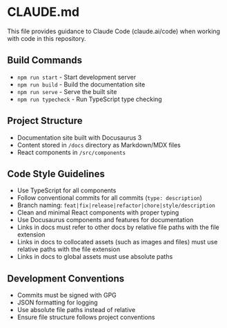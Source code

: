 # CLAUDE.md

This file provides guidance to Claude Code (claude.ai/code) when working with code in this repository.

## Build Commands

-   `npm run start` - Start development server
-   `npm run build` - Build the documentation site
-   `npm run serve` - Serve the built site
-   `npm run typecheck` - Run TypeScript type checking

## Project Structure

-   Documentation site built with Docusaurus 3
-   Content stored in `/docs` directory as Markdown/MDX files
-   React components in `/src/components`

## Code Style Guidelines

-   Use TypeScript for all components
-   Follow conventional commits for all commits (`type: description`)
-   Branch naming: `feat|fix|release|refactor|chore|style/description`
-   Clean and minimal React components with proper typing
-   Use Docusaurus components and features for documentation
-   Links in docs must refer to other docs by relative file paths with the file extension
-   Links in docs to collocated assets (such as images and files) must use relative paths with the file extension
-   Links in docs to global assets must use absolute paths

## Development Conventions

-   Commits must be signed with GPG
-   JSON formatting for logging
-   Use absolute file paths instead of relative
-   Ensure file structure follows project conventions
